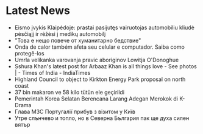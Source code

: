 # Latest News
-  Eismo įvykis Klaipėdoje: prastai pasijutęs vairuotojas automobiliu kliudė pėsčiąjį ir rėžėsi į medikų automobilį
-  "Това е нещо повече от хуманитарно бедствие"
-  Onda de calor também afeta seu celular e computador. Saiba como protegê-los
-  Umrla velikanka varovanja pravic aboriginov Lowitja O'Donoghue
-  Sshura Khan's latest post for Arbaaz Khan is all things love - See photos | - Times of India - IndiaTimes
-  Highland Council to object to Kirkton Energy Park proposal on north coast
-  37 bin makaron ve 58 kilo tütün ele geçirildi
-  Pemerintah Korea Selatan Berencana Larang Adegan Merokok di K-Drama
-  Глава МЗС Португалії прибув з візитом у Київ
-  Утре слънчево и топло, но в Северна България пак ще духа силен вятър
